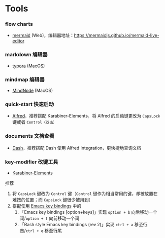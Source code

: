 # Tools

### flow charts
- [mermaid](https://mermaidjs.github.io/) (Web)，编辑器地址：https://mermaidjs.github.io/mermaid-live-editor

### markdown 编辑器
- [typora](https://typora.io/) (MacOS)

### mindmap 编辑器
- [MindNode](https://mindnode.com/) (MacOS)

### quick-start 快速启动
- [Alfred](https://www.alfredapp.com)，推荐搭配 Karabiner-Elements，将 Alfred 的启动键更改为 `CapsLock` 键或者 `Control（双击）`

### documents 文档查看
- [Dash](https://kapeli.com/dash)，推荐搭配 Dash 使用 Alfred Integration，更快捷地查询文档

### key-modifier 改键工具
- [Karabiner-Elements](https://pqrs.org/osx/karabiner/)

推荐
1. 将 `CapsLock` 键改为 `Control` 键（`Control` 键作为相当常用的键，却被放置在难按的位置；而 `CapsLock` 键很少被用到）
1. 搭配使用 [Emacs key bindings](https://pqrs.org/osx/karabiner/complex_modifications/#emacs_key_bindings) 中的
    1. 「Emacs key bindings [option+keys]」实现 `option + b` 向后移动一个词/`option + f` 向前移动一个词
    1. 「Bash style Emacs key bindings (rev 2)」实现 `ctrl + a` 移至行首/`ctrl + e` 移至行尾
